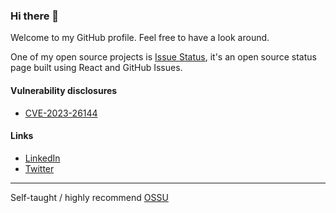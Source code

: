 ### Hi there 👋

Welcome to my GitHub profile. Feel free to have a look around.

One of my open source projects is [Issue Status](https://github.com/tadhglewis/issue-status), it's an open source status page built using React and GitHub Issues.

#### Vulnerability disclosures

- [CVE-2023-26144](https://security.snyk.io/vuln/SNYK-JS-GRAPHQL-5905181)

#### Links

- [LinkedIn](https://www.linkedin.com/in/tadhglewis)
- [Twitter](https://twitter.com/tadhglewis)

---
Self-taught / highly recommend [OSSU](https://github.com/ossu/computer-science)
